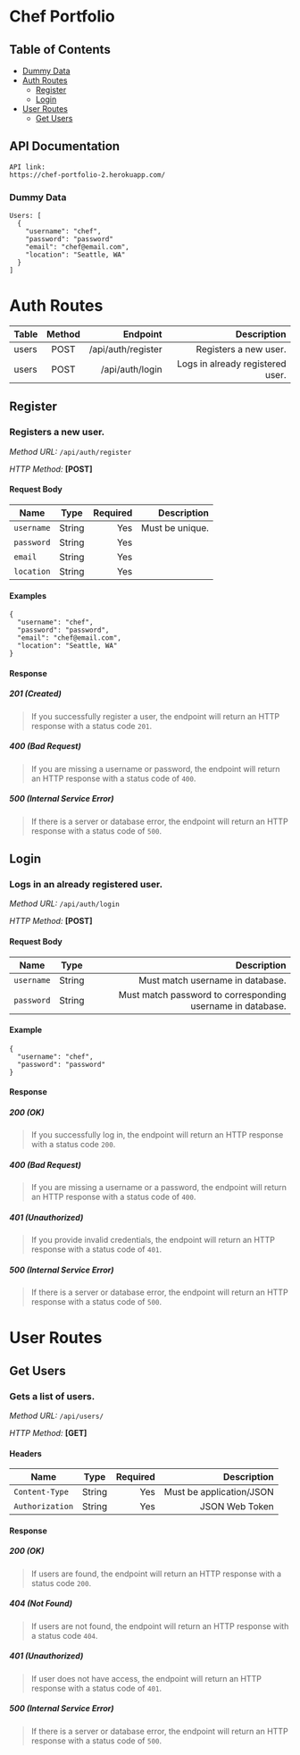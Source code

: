 # Chef Portfolio

## Table of Contents

- [Dummy Data](#dummy-data)      
- [Auth Routes](#auth-routes)
  * [Register](#register)    
  * [Login](#login)    
- [User Routes](#user-routes)
  * [Get Users](#get-users)

## API Documentation

```
API link:
https://chef-portfolio-2.herokuapp.com/
```

### Dummy Data

```
Users: [
  {
    "username": "chef",
    "password": "password"
    "email": "chef@email.com",
    "location": "Seattle, WA"
  }
]
```

# Auth Routes
| Table | Method |       Endpoint |                      Description |
| ----- | :----: | -------------: | -------------------------------: |
| users |  POST  | /api/auth/register |            Registers a new user. |
| users |  POST  | /api/auth/login    | Logs in already registered user. |

## Register

### Registers a new user.

_Method URL:_ `/api/auth/register`

_HTTP Method:_ **[POST]**

#### Request Body 
| Name       |  Type  | Required |     Description |
| ---------  | :----: | -------: | --------------: |
| `username` | String |      Yes | Must be unique. |
| `password` | String |      Yes |                 |
| `email`    | String |      Yes |                 |
| `location` | String |      Yes |                 |

#### Examples

```
{
  "username": "chef",
  "password": "password",
  "email": "chef@email.com",
  "location": "Seattle, WA"
}

```

#### Response

##### 201 (Created)

> If you successfully register a user, the endpoint will return an HTTP response with a status code `201`.

##### 400 (Bad Request)

> If you are missing a username or password, the endpoint will return an HTTP response with a status code of `400`.

##### 500 (Internal Service Error)

> If there is a server or database error, the endpoint will return an HTTP response with a status code of `500`.

## Login

### Logs in an already registered user.

_Method URL:_ `/api/auth/login`

_HTTP Method:_ **[POST]**

#### Request Body

| Name       |  Type  |                                                Description |
| ---------- | :----: | ---------------------------------------------------------: |
| `username` | String |                           Must match username in database. |
| `password` | String | Must match password to corresponding username in database. |

#### Example

```
{
  "username": "chef",
  "password": "password"
}
```

#### Response


##### 200 (OK)

> If you successfully log in, the endpoint will return an HTTP response with a status code `200`.

##### 400 (Bad Request)

> If you are missing a username or a password, the endpoint will return an HTTP response with a status code of `400`.

##### 401 (Unauthorized)

> If you provide invalid credentials, the endpoint will return an HTTP response with a status code of `401`.

##### 500 (Internal Service Error)

> If there is a server or database error, the endpoint will return an HTTP response with a status code of `500`.

# User Routes

## Get Users

### Gets a list of users.

_Method URL:_ `/api/users/`

_HTTP Method:_ **[GET]**

#### Headers

| Name            |  Type  | Required |              Description |
| --------------- | :----: | -------: | -----------------------: |
| `Content-Type`  | String |      Yes | Must be application/JSON |
| `Authorization` | String |      Yes |           JSON Web Token |

#### Response

##### 200 (OK)

> If users are found, the endpoint will return an HTTP response with a status code `200`.

##### 404 (Not Found)

> If users are not found, the endpoint will return an HTTP response with a status code `404`.

##### 401 (Unauthorized)

> If user does not have access, the endpoint will return an HTTP response with a status code of `401`.

##### 500 (Internal Service Error)

> If there is a server or database error, the endpoint will return an HTTP response with a status code of `500`.